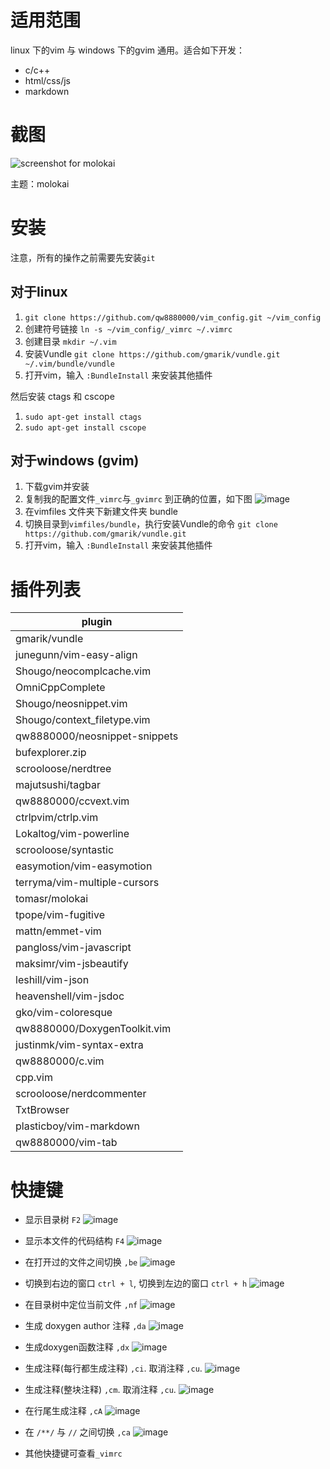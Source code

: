 
# 适用范围

linux 下的vim 与 windows 下的gvim 通用。适合如下开发：

- c/c++ 
- html/css/js
- markdown

# 截图

![screenshot for molokai](http://qiniu.wangjinle.com/20171030101917.png)

主题：molokai

# 安装 

注意，所有的操作之前需要先安装`git`

## 对于linux

1. `git clone https://github.com/qw8880000/vim_config.git ~/vim_config`
1. 创建符号链接 `ln -s ~/vim_config/_vimrc ~/.vimrc`
1. 创建目录 `mkdir ~/.vim`
1. 安装Vundle `git clone https://github.com/gmarik/vundle.git ~/.vim/bundle/vundle`
1. 打开vim，输入 `:BundleInstall` 来安装其他插件 

然后安装 ctags 和 cscope

1. `sudo apt-get install ctags`
1. `sudo apt-get install cscope`

## 对于windows (gvim)

1. 下载gvim并安装
1. 复制我的配置文件`_vimrc`与`_gvimrc` 到正确的位置，如下图
![image](http://qiniu.wangjinle.com/20171030221516.png)
1. 在vimfiles 文件夹下新建文件夹 bundle
1. 切换目录到`vimfiles/bundle`，执行安装Vundle的命令 `git clone https://github.com/gmarik/vundle.git`
1. 打开vim，输入 `:BundleInstall` 来安装其他插件 

# 插件列表

| plugin                        |
|-------------------------------|
| gmarik/vundle                 |
| junegunn/vim-easy-align       |
| Shougo/neocomplcache.vim      |
| OmniCppComplete               |
| Shougo/neosnippet.vim         |
| Shougo/context_filetype.vim   |
| qw8880000/neosnippet-snippets |
| bufexplorer.zip               |
| scrooloose/nerdtree           |
| majutsushi/tagbar             |
| qw8880000/ccvext.vim          |
| ctrlpvim/ctrlp.vim            |
| Lokaltog/vim-powerline        |
| scrooloose/syntastic          |
| easymotion/vim-easymotion     |
| terryma/vim-multiple-cursors  |
| tomasr/molokai                |
| tpope/vim-fugitive            |
| mattn/emmet-vim               |
| pangloss/vim-javascript       |
| maksimr/vim-jsbeautify        |
| leshill/vim-json              |
| heavenshell/vim-jsdoc         |
| gko/vim-coloresque            |
| qw8880000/DoxygenToolkit.vim  |
| justinmk/vim-syntax-extra     |
| qw8880000/c.vim               |
| cpp.vim                       |
| scrooloose/nerdcommenter      |
| TxtBrowser                    |
| plasticboy/vim-markdown       |
| qw8880000/vim-tab             |

# 快捷键

* 显示目录树 `F2`
![image](http://qiniu.wangjinle.com/f2.gif)

* 显示本文件的代码结构 `F4`
![image](http://qiniu.wangjinle.com/f4.gif)

* 在打开过的文件之间切换 `,be`
![image](http://qiniu.wangjinle.com/bufexplore.gif)

* 切换到右边的窗口 `ctrl + l`, 切换到左边的窗口 `ctrl + h`
![image](http://qiniu.wangjinle.com/winChange.gif)

* 在目录树中定位当前文件 `,nf`
![image](http://qiniu.wangjinle.com/findCurrentFile.gif)

* 生成 doxygen author 注释 `,da`
![image](http://qiniu.wangjinle.com/DoxAuthor.gif)

* 生成doxygen函数注释 `,dx`
![image](http://qiniu.wangjinle.com/DoxFunction.gif)

* 生成注释(每行都生成注释) `,ci`. 取消注释 `,cu`.
![image](http://qiniu.wangjinle.com/comment1.gif)

* 生成注释(整块注释) `,cm`. 取消注释 `,cu`.
![image](http://qiniu.wangjinle.com/comment2.gif)

* 在行尾生成注释 `,cA`
![image](http://qiniu.wangjinle.com/comment3.gif)

* 在 `/**/` 与 `//` 之间切换 `,ca`
![image](http://qiniu.wangjinle.com/comment4.gif)

* 其他快捷键可查看`_vimrc`